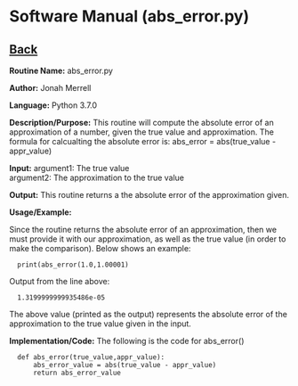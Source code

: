 # Software Manual (abs_error.py)

## [Back](../softwaremanual)

**Routine Name:**           abs_error.py

**Author:** Jonah Merrell

**Language:** Python 3.7.0

**Description/Purpose:** This routine will compute the absolute error of an approximation of a number, given the
 true value and approximation. The formula for calcualting the absolute error is: abs_error = abs(true_value - appr_value)

**Input:** argument1: The true value <br>
		   argument2: The approximation to the true value

**Output:** This routine returns a the absolute error of the approximation given.

**Usage/Example:**

Since the routine returns the absolute error of an approximation, then we must provide it with our approximation, as well
 as the true value (in order to make the comparison). Below shows an example:

      print(abs_error(1.0,1.00001)

Output from the line above:

      1.3199999999935486e-05

The above value (printed as the output) represents the absolute error of the approximation to the true value given in the input.

**Implementation/Code:** The following is the code for abs_error()


      def abs_error(true_value,appr_value):
          abs_error_value = abs(true_value - appr_value)
          return abs_error_value
